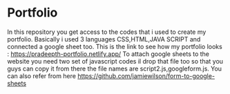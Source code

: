 # Portfolio
In this repository you get access to the codes that i used to create my portfolio. Basically i used 3 languages CSS,HTML,JAVA SCRIPT and connected a google sheet too. This is the link to see how my portfolio looks : https://pradeepth-portfolio.netlify.app/
To attach google sheets to the website you need two set of javascript codes il drop that file too so that you guys can copy it from there the file names are script2.js,googleform.js.
You can also refer from here https://github.com/jamiewilson/form-to-google-sheets
